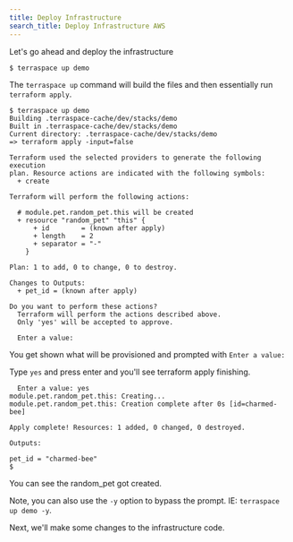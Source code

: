 ```yaml
---
title: Deploy Infrastructure
search_title: Deploy Infrastructure AWS
---
```


Let's go ahead and deploy the infrastructure

    $ terraspace up demo

The `terraspace up` command will build the files and then essentially run `terraform apply`.

    $ terraspace up demo
    Building .terraspace-cache/dev/stacks/demo
    Built in .terraspace-cache/dev/stacks/demo
    Current directory: .terraspace-cache/dev/stacks/demo
    => terraform apply -input=false

    Terraform used the selected providers to generate the following execution
    plan. Resource actions are indicated with the following symbols:
      + create

    Terraform will perform the following actions:

      # module.pet.random_pet.this will be created
      + resource "random_pet" "this" {
          + id        = (known after apply)
          + length    = 2
          + separator = "-"
        }

    Plan: 1 to add, 0 to change, 0 to destroy.

    Changes to Outputs:
      + pet_id = (known after apply)

    Do you want to perform these actions?
      Terraform will perform the actions described above.
      Only 'yes' will be accepted to approve.

      Enter a value:

You get shown what will be provisioned and prompted with `Enter a value:`

Type `yes` and press enter and you'll see terraform apply finishing.

      Enter a value: yes
    module.pet.random_pet.this: Creating...
    module.pet.random_pet.this: Creation complete after 0s [id=charmed-bee]

    Apply complete! Resources: 1 added, 0 changed, 0 destroyed.

    Outputs:

    pet_id = "charmed-bee"
    $

You can see the random_pet got created.

Note, you can also use the `-y` option to bypass the prompt. IE: `terraspace up demo -y`.

Next, we'll make some changes to the infrastructure code.
